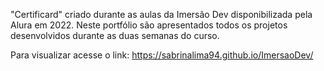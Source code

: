 "Certificard" criado durante as aulas da Imersão Dev disponibilizada pela Alura em 2022. 
Neste portfólio são apresentados todos os projetos desenvolvidos durante as duas semanas do curso. 

Para visualizar acesse o link: https://sabrinalima94.github.io/ImersaoDev/